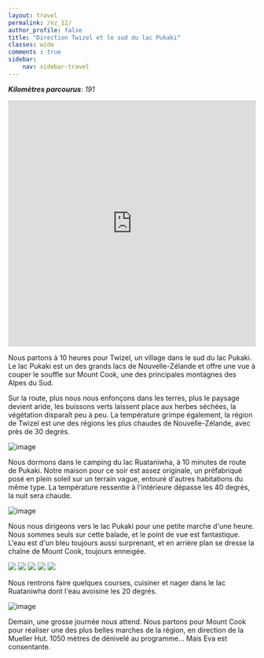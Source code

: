 ```yaml
---
layout: travel
permalink: /nz_12/
author_profile: false
title: "Direction Twizel et le sud du lac Pukaki"
classes: wide
comments : true
sidebar:
    nav: sidebar-travel
---
```


<!-- jQuery 1.8 or later, 33 KB -->
<script src="https://ajax.googleapis.com/ajax/libs/jquery/1.11.1/jquery.min.js"></script>

<!-- Fotorama from CDNJS, 19 KB -->
<link  href="https://cdnjs.cloudflare.com/ajax/libs/fotorama/4.6.4/fotorama.css" rel="stylesheet">
<script src="https://cdnjs.cloudflare.com/ajax/libs/fotorama/4.6.4/fotorama.js"></script>

***Kilomètres parcourus***: *191*

<iframe src="https://www.google.com/maps/d/u/0/embed?mid=1QtuldxSFhHiM09WgpeEmdR-tsgz_tQLA" width="100%" height="500" frameBorder="0"></iframe>

<br>

Nous partons à 10 heures pour Twizel, un village dans le sud du lac Pukaki. Le lac Pukaki est un des grands lacs de Nouvelle-Zélande et offre une vue à couper le souffle sur Mount Cook, une des principales montagnes des Alpes du Sud.

Sur la route, plus nous nous enfonçons dans les terres, plus le paysage devient aride, les buissons verts laissent place aux herbes séchées, la végétation disparaît peu à peu. La température grimpe également, la région de Twizel est une des régions les plus chaudes de Nouvelle-Zélande, avec près de 30 degrés.

![image](https://drive.google.com/uc?id=1E6FzxCZWomHzKARnKGy7qsGcIOeKFZ73)

Nous dormons dans le camping du lac Ruataniwha, à 10 minutes de route de Pukaki. Notre maison pour ce soir est assez originale, un préfabriqué posé en plein soleil sur un terrain vague, entouré d'autres habitations du même type. La température ressentie à l'intérieure dépasse les 40 degrés, la nuit sera chaude.

![image](https://drive.google.com/uc?id=1zisLszskFuvg-IAOGCq9vKamDhCl-oEr)

Nous nous dirigeons vers le lac Pukaki pour une petite marche d'une heure. Nous sommes seuls sur cette balade, et le point de vue est fantastique. L'eau est d'un bleu toujours aussi surprenant, et en arrière plan se dresse la chaîne de Mount Cook, toujours enneigée.

<div class="fotorama">
  <img src="https://drive.google.com/uc?id=1c8wjrD9agAzkJHMiytb3LyfdY7iQ8szb">
  <img src="https://drive.google.com/uc?id=1CVtnUv8pUZMbuuZyUcjQpPNeYwOiR9dd">
  <img src="https://drive.google.com/uc?id=1-LklR387k4ihQVKKOrKlRn5sq6N4Qyi-">
  <img src="https://drive.google.com/uc?id=1y7CkAFOypCLpz4vWSBLPXfRr8jJzM7RJ">
  <img src="https://drive.google.com/uc?id=1J8L5EEVyv6bDkPsPbPkJ4w7SIWittmaM">
</div>

Nous rentrons faire quelques courses, cuisiner et nager dans le lac Ruataniwha dont l'eau avoisine les 20 degrés.

![image](https://drive.google.com/uc?id=1BxeYn5isy6Ct53mbe6W7ZXJO80OTRjlK)

Demain, une grosse journée nous attend. Nous partons pour Mount Cook pour réaliser une des plus belles marches de la région, en direction de la Mueller Hut. 1050 mètres de dénivelé au programme... Mais Eva est consentante.
